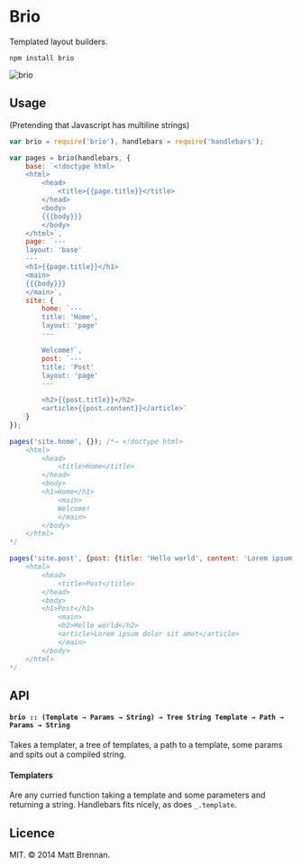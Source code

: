 # Brio

Templated layout builders.

```
npm install brio
```

![brio](http://irecommend.ru.q5.r-99.com/sites/default/files/product-images/9504/11534.jpg)

## Usage
(Pretending that Javascript has multiline strings)

```javascript
var brio = require('brio'), handlebars = require('handlebars');

var pages = brio(handlebars, {
	base: `<!doctype html>
	<html>
		<head>
			<title>{{page.title}}</title>
		</head>
		<body>
		{{{body}}}
		</body>
	</html>`,
	page: `---
	layout: 'base'
	---
	<h1>{{page.title}}</h1>
	<main>
	{{{body}}}
	</main>`,
	site: {
		home: `---
		title: 'Home',
		layout: 'page'
		---

		Welcome!`,
		post: `---
		title: 'Post'
		layout: 'page'
		---

		<h2>{{post.title}}</h2>
		<article>{{post.content}}</article>`
	}
});

pages('site.home', {}); /*⇒ <!doctype html>
	<html>
		<head>
			<title>Home</title>
		</head>
		<body>
		<h1>Home</h1>
			<main>
			Welcome!
			</main>
		</body>
	</html>
*/

pages('site.post', {post: {title: 'Hello world', content: 'Lorem ipsum dolor sit amet'}); /*⇒ <!doctype html>
	<html>
		<head>
			<title>Post</title>
		</head>
		<body>
		<h1>Post</h1>
			<main>
			<h2>Hello world</h2>
			<article>Lorem ipsum dolor sit amet</article>
			</main>
		</body>
	</html>
*/

```

## API
#### `brio :: (Template → Params → String) → Tree String Template → Path → Params → String`
Takes a templater, a tree of templates, a path to a template, some params and spits out a compiled string.
#### Templaters
Are any curried function taking a template and some parameters and returning a string. Handlebars fits nicely, as does `_.template`.

## Licence
MIT. &copy; 2014 Matt Brennan.
